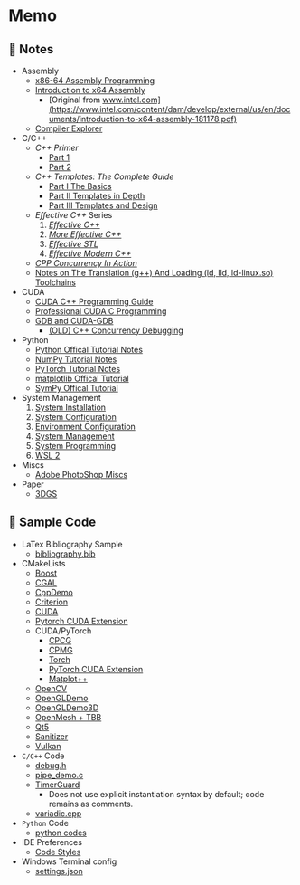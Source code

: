 # Memo



## 🌱 Notes

- Assembly
  - [x86-64 Assembly Programming](./notes/assembly/assembly.md)
  - [Introduction to x64 Assembly](./notes/assembly/introduction-to-x64-assembly.pdf)
    - [Original from www.intel.com](https://www.intel.com/content/dam/develop/external/us/en/documents/introduction-to-x64-assembly-181178.pdf)
  - [Compiler Explorer](https://godbolt.org)
- C/C++
  - *C++ Primer*
    - [Part 1](./notes/cpp/cpp_primer_notes_p1.md)
    - [Part 2](./notes/cpp/cpp_primer_notes_p2.md)
  - *C++ Templates: The Complete Guide*
    - [Part I The Basics](./notes/cpp/cpp_templates_the_complete_guide_notes.md)
    - [Part II Templates in Depth](./notes/cpp/cpp_templates_the_complete_guide_notes_part_2.md)
    - [Part III Templates and Design](./notes/cpp/cpp_templates_the_complete_guide_notes_part_3.md)
  - *Effective C++* Series
    1. *[Effective C++](./notes/cpp/effective_cpp_notes_01_effective_cpp.md)*
    2. *[More Effective C++](./notes/cpp/effective_cpp_notes_02_more_effective_cpp.md)*
    3. *[Effective STL](./notes/cpp/effective_cpp_notes_03_effective_stl.md)*
    4. *[Effective Modern C++](./notes/cpp/effective_cpp_notes_04_effective_modern_cpp.md)*
  - *[CPP Concurrency In Action](./notes/cpp/cpp_concurrency_in_action_notes.md)*
  - [Notes on The Translation (g++) And Loading (ld, lld, ld-linux.so) Toolchains](./notes/cpp/translation_and_loading_toolchain.md)
- CUDA
  - [CUDA C++ Programming Guide](./notes/cuda/cuda_cpp_programming_guide.md)
  - [Professional CUDA C Programming](./notes/cuda/professional_cuda_c_programming.md)
  - [GDB and CUDA-GDB](./notes/cuda/cuda-gdb.md)
    - [(OLD) C++ Concurrency Debugging](./notes/cpp/debugging.md)
- Python
    - [Python Offical Tutorial Notes](./notes/py/py.md)
    - [NumPy Tutorial Notes](./notes/py/numpy.md)
    - [PyTorch Tutorial Notes](./notes/py/pytorch.md)
    - [matplotlib Offical Tutorial](./notes/py/matplotlib.md)
    - [SymPy Offical Tutorial](./notes/py/sympy/sympy.md)
- System Management
  1. [System Installation](./notes/system/01-system-installation.md)
  2. [System Configuration](./notes/system/02-system-configuration.md)
  3. [Environment Configuration](./notes/system/03-environment-configuration.md)
  4. [System Management](./notes/system/04-system-management.md)
  5. [System Programming](./notes/system/05-system-programming.md)
  6. [WSL 2](./notes/system/06-wsl-2.md)
- Miscs
  - [Adobe PhotoShop Miscs](./notes/misc/photoshop.md)
- Paper
  - [3DGS](./notes/paper/3dgs.ipynb)



## 🌱 Sample Code

- LaTex Bibliography Sample
  - [bibliography.bib](./code/bibliography.bib)
- CMakeLists
  - [Boost](./code/CMakeLists/Boost/CMakeLists.txt)
  - [CGAL](./code/CMakeLists/SurfM/CMakeLists.txt)
  - [CppDemo](https://github.com/AXIHIXA/CppDemo/)
  - [Criterion](./code/CMakeLists/Criterion/CMakeLists.txt)
  - [CUDA](https://github.com/AXIHIXA/CudaDemo/)
  - [Pytorch CUDA Extension](https://github.com/AXIHIXA/PTE)
  - CUDA/PyTorch
    - [CPCG](./code/CMakeLists/CPCG/CMakeLists.txt)
    - [CPMG](./code/CMakeLists/CPMG/CMakeLists.txt)
    - [Torch](./code/CMakeLists/Torch/CMakeLists.txt)
    - [PyTorch CUDA Extension](./code/CMakeLists/PTE/CMakeLists.txt)
    - [Matplot++](./code/CMakeLists/Matplot++/CMakeLists.txt)
  - [OpenCV](./code/CMakeLists/OpenCV/CMakeLists.txt)
  - [OpenGLDemo](https://github.com/AXIHIXA/OpenGLDemo/)
  - [OpenGLDemo3D](https://github.com/AXIHIXA/OpenGLDemo3D/)
  - [OpenMesh + TBB](./code/CMakeLists/OpenMesh+TBB/CMakeLists.txt)
  - [Qt5](./code/CMakeLists/Qt5/CMakeLists.txt)
  - [Sanitizer](./code/CMakeLists/Sanitizer/CMakeLists.txt)
  - [Vulkan](./code/CMakeLists/VulkanDemo/CMakeLists.txt)
- `C/C++` Code
  - [debug.h](./code/debug.h)
  - [pipe_demo.c](./code/pipe_demo.c)
  - [TimerGuard](./code/TimerGuard/include/util/TimerGuard.h)
    - Does not use explicit instantiation syntax by default; code remains as comments. 
  - [variadic.cpp](./code/variadic.cpp)
- `Python` Code
  - [python codes](./code/python_code.md)
- IDE Preferences
  - [Code Styles](./code/ide%20preferences)
- Windows Terminal config
  - [settings.json](./code/Windows%20Terminal)
